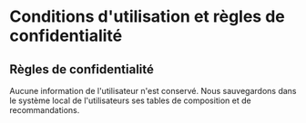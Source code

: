 # Conditions d'utilisation et règles de confidentialité

## Règles de confidentialité

Aucune information de l'utilisateur n'est conservé.
Nous sauvegardons dans le système local de l'utilisateurs ses tables de composition et de recommandations.
